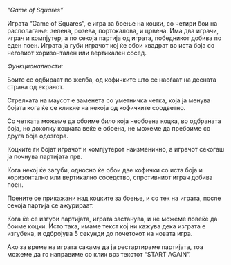 *“Game of Squares”*

Играта “Game of Squares”, е игра за боење на коцки, со четири бои на располагање: зелена, розeва, портокалова, и црвена. Има два играчи, играч и компјутер, а по секоја партија од играта, победникот добива по еден поен. Играта ја губи играчот кој ќе обои квадрат во иста боја со неговиот хоризонтален или вертикален сосед. 

*Функционалности:*

Боите се одбираат по желба, од кофичките што се наоѓаат на десната страна од екранот.

Стрелката на маусот е заменета со уметничка четка, која ја менува бојата кога ќе се кликне на некоја од кофичките соодветно.

Со четката можеме да обоиме било која необоена коцка, во одбраната боја, но доколку коцката веќе е обоена, не можеме да пребоиме со друга боја одозгора. 

Коцките ги бојат играчот и компјутерот наизменично, а играчот секогаш ја почнува партијата прв.

Кога некој ќе загуби, односно ќе обои две кофички со иста боја и хоризонтално или вертикално соседство, спротивниот играч добива поен. 

Поените се прикажани над коцките за боење, и со тек на играта, после секоја партија се ажурираат.

Кога ќе се изгуби партијата, играта застанува, и не можеме повеќе да боиме коцки. Исто така, имаме текст кој ни кажува дека изграта е изгубена, и одбројува 5 секунди до почетокот на новата игра.

Ако за време на играта сакаме да ја рестартираме партијата, тоа можеме да го направиме со клик врз текстот “START AGAIN”.
